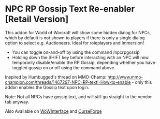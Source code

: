 # NPC RP Gossip Text Re-enabler [Retail Version]
This addon for World of Warcraft will show some hidden dialog for NPCs, which by default is not shown to players if there is only a single dialog option to select e.g. Auctioneers.
Ideal for roleplayers and Immersion!

<ul><li>You can toggle on-and-off by using the command /npcrpgossip</li>
<li>Holding down the SHIFT key before interacting with an NPC will now temporarily disable/enable the RP Gossip, depending whether you have toggled gossip on or off using the command above.</li></ul>

Inspired by Humbugged's thread on MMO-Champ: http://www.mmo-champion.com/threads/1467297-NPC-RP-text!-How-to-enable - only this addon enables the Gossip text upon login.

Note: Not all NPCs have gossip text, and will still go straight to the vendor tab anyway.

Also Available on [WoWInterface](https://www.wowinterface.com/downloads/info25707-NPCRPGossipTextRe-enabler.html) and [CurseForge](https://www.curseforge.com/wow/addons/npc-rp-gossip)
